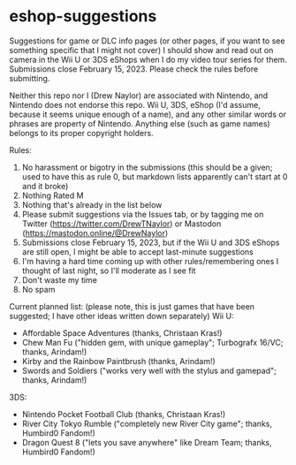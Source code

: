 # eshop-suggestions
Suggestions for game or DLC info pages (or other pages, if you want to see something specific that I might not cover) I should show and read out on camera in the Wii U or 3DS eShops when I do my video tour series for them. Submissions close February 15, 2023. Please check the rules before submitting.

Neither this repo nor I (Drew Naylor) are associated with Nintendo, and Nintendo does not endorse this repo. Wii U, 3DS, eShop (I'd assume, because it seems unique enough of a name), and any other similar words or phrases are property of Nintendo. Anything else (such as game names) belongs to its proper copyright holders.

Rules:
1. No harassment or bigotry in the submissions (this should be a given; used to have this as rule 0, but markdown lists apparently can't start at 0 and it broke)
2. Nothing Rated M
3. Nothing that's already in the list below
4. Please submit suggestions via the Issues tab, or by tagging me on Twitter (https://twitter.com/DrewTNaylor) or Mastodon (https://mastodon.online/@DrewNaylor)
5. Submissions close February 15, 2023, but if the Wii U and 3DS eShops are still open, I might be able to accept last-minute suggestions
6. I'm having a hard time coming up with other rules/remembering ones I thought of last night, so I'll moderate as I see fit
7. Don't waste my time
8. No spam

Current planned list:
(please note, this is just games that have been suggested; I have other ideas written down separately)
Wii U:
- Affordable Space Adventures (thanks, Christaan Kras!)
- Chew Man Fu ("hidden gem, with unique gameplay"; Turbografx 16/VC; thanks, Arindam!)
- Kirby and the Rainbow Paintbrush (thanks, Arindam!)
- Swords and Soldiers ("works very well with the stylus and gamepad"; thanks, Arindam!)

3DS:
- Nintendo Pocket Football Club (thanks, Christaan Kras!)
- River City Tokyo Rumble ("completely new River City game"; thanks, Humbird0 Fandom!)
- Dragon Quest 8 ("lets you save anywhere" like Dream Team; thanks, Humbird0 Fandom!)
